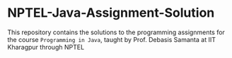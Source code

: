 # NPTEL-Java-Assignment-Solution
This repository contains the solutions to the programming assignments for the course `Programming in Java`, taught by Prof. Debasis Samanta at IIT Kharagpur through NPTEL
